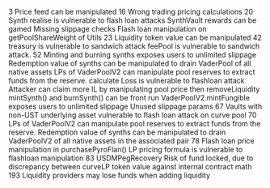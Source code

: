 3
Price feed can be manipulated
16
Wrong trading pricing calculations
20
Synth realise is vulnerable to flash loan attacks
SynthVault rewards can be gamed
Missing slippage checks
Flash loan manipulation on getPoolShareWeight of Utils
23
Liquidity token value can be manipulated
42
treasury is vulnerable to sandwich attack
feePool is vulnerable to sandwich attack.
52
Minting and burning synths exposes users to unlimited slippage
Redemption value of synths can be manipulated to drain VaderPool of all native assets
LPs of VaderPoolV2 can manipulate pool reserves to extract funds from the reserve.
calculate Loss is vulnerable to flashloan attack
Attacker can claim more IL by manipulating pool price then removeLiquidity
mintSynth() and burnSynth() can be front run
VaderPoolV2.mintFungible exposes users to unlimited slippage
Unused slippage params
67
Vaults with non-UST underlying asset vulnerable to flash loan attack on curve pool
70
LPs of VaderPoolV2 can manipulate pool reserves to extract funds from the reserve.
Redemption value of synths can be manipulated to drain VaderPoolV2 of all native assets in the associated pair
78
Flash loan price manipulation in purchasePyroFlan()
LP pricing formula is vulnerable to flashloan manipulation
83
USDMPegRecovery Risk of fund locked, due to discrepancy between curveLP token value against internal contract math
193
Liquidity providers may lose funds when adding liquidity